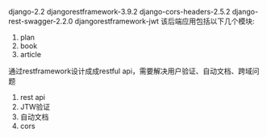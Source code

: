 django-2.2
djangorestframework-3.9.2
django-cors-headers-2.5.2
django-rest-swagger-2.2.0
djangorestframework-jwt
该后端应用包括以下几个模块:
1. plan
2. book
3. article

通过restframework设计成成restful api，需要解决用户验证、自动文档、跨域问题
1. rest api
2. JTW验证
3. 自动文档
4. cors